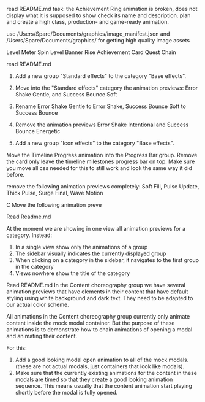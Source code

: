 read README.md
task:
the Achievement Ring animation is broken, does not display what it is supposed to show check its name and description. plan and create a high class, production- and game-ready animation.


use /Users/Spare/Documents/graphics/image_manifest.json and /Users/Spare/Documents/graphics/ for getting high quality image assets

Level Meter Spin
Level Banner Rise
Achievement Card
Quest Chain

read README.md
1. Add a new group "Standard effects" to the category "Base effects".
2. Move into the "Standard effects" category the animation previews: Error Shake Gentle, and Success Bounce Soft
3. Rename Error Shake Gentle to Error Shake, Success Bounce Soft to Success Bounce
4. Remove the animation previews Error Shake Intentional and Success Bounce Energetic


5. Add a new group "Icon effects" to the category "Base effects".



Move the Timeline Progress animation into the Progress Bar group. Remove the card only leave the timeline milestones progress bar on top. Make sure you move all css needed for this to still work and look the same way it did before.


remove the following animation previews completely: Soft Fill, Pulse Update, Thick Pulse, Surge Final, Wave Motion


C
Move the following animation preve


Read Readme.md

At the moment we are showing in one view all animation previews for a category.
Instead:
1. In a single view show only the animations of a group
2. The sidebar visually indicates the currently displayed group
3. When clicking on a category in the sidebar, it navigates to the first group in the category
4. Views nowhere show the title of the category

Read README.md
In the Content choreography group we have several animation previews that have elements in their content that have default styling using white background and dark text. They need to be adapted to our actual color scheme.

All animations in the Content choreography group currently only animate content inside the mock modal container. But the purpose of these animations is to demonstrate how to chain animations of opening a modal and animating their content.

For this:
1. Add a good looking modal open animation to all of the mock modals. (these are not actual modals, just containers that look like modals).
2. Make sure that the currently existing animations for the content in these modals are timed so that they create a good looking animation sequence. This means usually that the content animation start playing shortly before the modal is fully opened.
